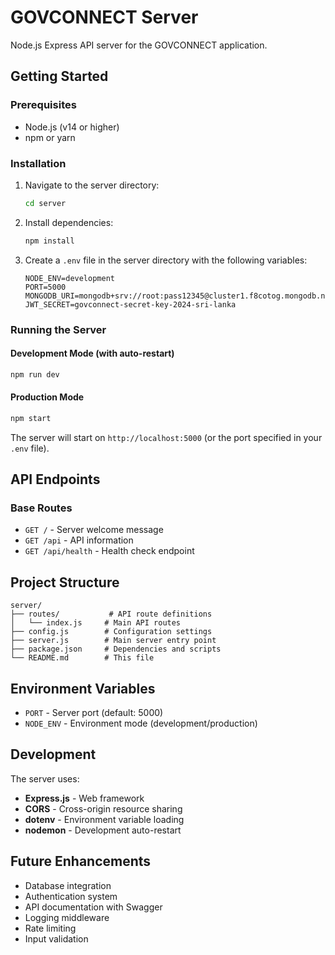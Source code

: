 # GOVCONNECT Server

Node.js Express API server for the GOVCONNECT application.

## Getting Started

### Prerequisites
- Node.js (v14 or higher)
- npm or yarn

### Installation

1. Navigate to the server directory:
   ```bash
   cd server
   ```

2. Install dependencies:
   ```bash
   npm install
   ```

3. Create a `.env` file in the server directory with the following variables:
   ```env
   NODE_ENV=development
   PORT=5000
   MONGODB_URI=mongodb+srv://root:pass12345@cluster1.f8cotog.mongodb.net/govconnect
   JWT_SECRET=govconnect-secret-key-2024-sri-lanka
   ```

### Running the Server

#### Development Mode (with auto-restart)
```bash
npm run dev
```

#### Production Mode
```bash
npm start
```

The server will start on `http://localhost:5000` (or the port specified in your `.env` file).

## API Endpoints

### Base Routes
- `GET /` - Server welcome message
- `GET /api` - API information
- `GET /api/health` - Health check endpoint

## Project Structure

```
server/
├── routes/           # API route definitions
│   └── index.js     # Main API routes
├── config.js        # Configuration settings
├── server.js        # Main server entry point
├── package.json     # Dependencies and scripts
└── README.md        # This file
```

## Environment Variables

- `PORT` - Server port (default: 5000)
- `NODE_ENV` - Environment mode (development/production)

## Development

The server uses:
- **Express.js** - Web framework
- **CORS** - Cross-origin resource sharing
- **dotenv** - Environment variable loading
- **nodemon** - Development auto-restart

## Future Enhancements

- Database integration
- Authentication system
- API documentation with Swagger
- Logging middleware
- Rate limiting
- Input validation
